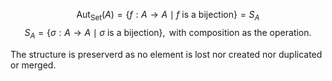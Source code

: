 $$\operatorname{Aut}_{\text{Set}}(A) = \{ f : A \to A \mid f \text{ is a bijection} \} = S_A$$
$$S_A = \left\{ \sigma : A \to A \mid \sigma \text{ is a bijection} \right\}, \text{ with composition as the operation}.
$$

The structure is preserverd as no element is lost nor created nor duplicated or merged.